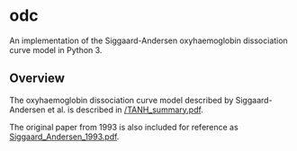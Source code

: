 # odc
An implementation of the Siggaard-Andersen oxyhaemoglobin dissociation curve model in Python 3.

## Overview

The oxyhaemoglobin dissociation curve model described by Siggaard-Andersen et al. is described in [/TANH_summary.pdf](docs/TANH_summary.pdf).

The original paper from 1993 is also included for reference as [Siggaard_Andersen_1993.pdf](docs/Siggaard_Andersen_1993.pdf).
